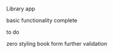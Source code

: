 Library app

<!-- 1. initial repo and file setup -->

<!-- 2. set up empty array, book constructor -->

<!-- 3. add book to library function -->

<!-- 4. display book function -->

<!-- 5. add book form and layout -->

<!-- 6. add book form functionality -->

<!-- 7. add remove book button -->

<!-- 8. change read status to a button -->

basic functionality complete

to do

zero styling 
book form further validation
